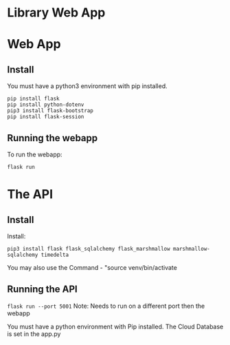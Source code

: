 # Library Web App
# Web App
## Install

You must have a python3 environment with pip installed.
```
pip install flask
pip install python-dotenv
pip3 install flask-bootstrap
pip install flask-session

```


## Running the webapp

To run the webapp:

```flask run```

# The API

## Install

Install:
```
pip3 install flask flask_sqlalchemy flask_marshmallow marshmallow-sqlalchemy timedelta
```
You may also use the Command - "source venv/bin/activate
## Running the API

```flask run --port 5001```
Note: Needs to run on a different port then the webapp

You must have a python environment with Pip installed.
The Cloud Database is set in the app.py